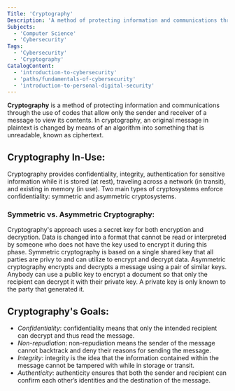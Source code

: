 ```yaml
---
Title: 'Cryptography'
Description: 'A method of protecting information and communications through the use of codes that allow only the sender and receiver of a message to view its contents.'
Subjects:
  - 'Computer Science'
  - 'Cybersecurity'
Tags:
  - 'Cybersecurity'
  - 'Cryptography'
CatalogContent:
  - 'introduction-to-cybersecurity'
  - 'paths/fundamentals-of-cybersecurity'
  - 'introduction-to-personal-digital-security'
---
```


**Cryptography** is a method of protecting information and communications through the use of codes that allow only the sender and receiver of a message to view its contents. In cryptography, an original message in plaintext is changed by means of an algorithm into something that is unreadable, known as ciphertext.

## Cryptography In-Use:

Cryptography provides confidentiality, integrity, authentication for sensitive information while it is stored (at rest), traveling across a network (in transit), and existing in memory (in use). Two main types of cryptosystems enforce confidentiality: symmetric and asymmetric cryptosystems.

### Symmetric vs. Asymmetric Cryptography:

Cryptography's approach uses a secret key for both encryption and decryption. Data is changed into a format that cannot be read or interpreted by someone who does not have the key used to encrypt it during this phase. Symmetric cryptography is based on a single shared key that all parties are privy to and can utilize to encrypt and decrypt data. Asymmetric cryptography encrypts and decrypts a message using a pair of similar keys. Anybody can use a public key to encrypt a document so that only the recipient can decrypt it with their private key. A private key is only known to the party that generated it.

## Cryptography's Goals:

- _Confidentiality_: confidentiality means that only the intended recipient can decrypt and thus read the message.
- _Non-repudiation_: non-repudiation means the sender of the message cannot backtrack and deny their reasons for sending the message.
- _Integrity_: integrity is the idea that the information contained within the message cannot be tampered with while in storage or transit.
- _Authenticity_: authenticity ensures that both the sender and recipient can confirm each other’s identities and the destination of the message.




